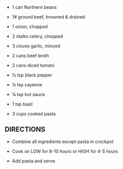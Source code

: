 - 1 can Northern beans

- 1# ground beef, browned & drained

- 1 onion, chopped

- 2 stalks celery, chopped

- 3 cloves garlic, minced

- 2 cans beef broth

- 2 cans diced tomato

- ½ tsp black pepper

- ¼ tsp cayenne

- ¼ tsp hot sauce

- 1 tsp basil

- 3 cups cooked pasta

## DIRECTIONS

- Combine all ingredients except pasta in crockpot

- Cook on LOW for 8-10 hours or HIGH for 4-5 hours

- Add pasta and serve
